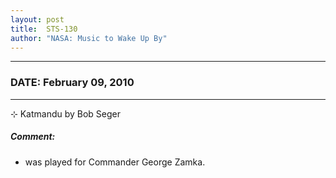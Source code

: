 ```yaml
---
layout: post
title:  STS-130
author: "NASA: Music to Wake Up By"
---
```


----
### DATE: February 09, 2010
----
⊹ Katmandu by Bob Seger

##### Comment:
* was played for Commander George Zamka.
